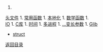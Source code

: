 1. 
[头文件](C_h_file.md)
1. 
[常用函数](fun.md)
1. 
[本地化](locale.md)
1. 
[数学函数](math.md)
1.  
[IO](stdio.md)
1. 
[C库](stdlib.md)
1. 
[时间](time.md)
1. 
[多进程](thread.md)
1. 
[...变长参数](para.md)
1. 
[Glib](glib.md)
* [struct](struct.md)


[返回目录](../README.md)